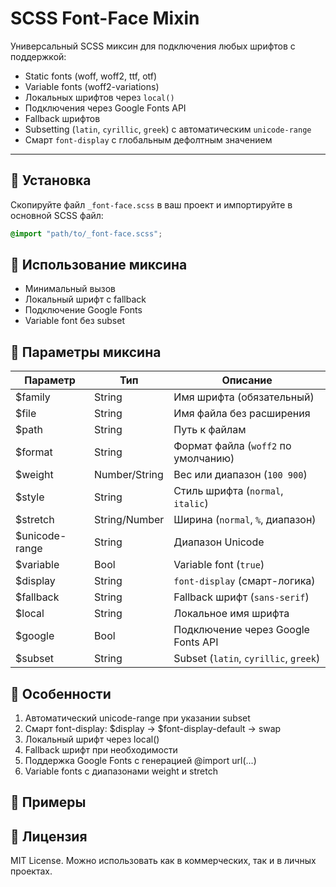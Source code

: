 # SCSS Font-Face Mixin

Универсальный SCSS миксин для подключения любых шрифтов с поддержкой:

- Static fonts (woff, woff2, ttf, otf)
- Variable fonts (woff2-variations)
- Локальных шрифтов через `local()`
- Подключения через Google Fonts API
- Fallback шрифтов
- Subsetting (`latin`, `cyrillic`, `greek`) с автоматическим `unicode-range`
- Смарт `font-display` с глобальным дефолтным значением

---

## 🔹 Установка

Скопируйте файл `_font-face.scss` в ваш проект и импортируйте в основной SCSS файл:

```scss
@import "path/to/_font-face.scss";
```

## 🔹 Использование миксина
- Минимальный вызов
- Локальный шрифт с fallback
- Подключение Google Fonts
- Variable font без subset

## 🔹 Параметры миксина

| Параметр        | Тип           | Описание                              |
| --------------- | ------------- | ------------------------------------- |
| \$family        | String        | Имя шрифта (обязательный)             |
| \$file          | String        | Имя файла без расширения              |
| \$path          | String        | Путь к файлам                         |
| \$format        | String        | Формат файла (`woff2` по умолчанию)   |
| \$weight        | Number/String | Вес или диапазон (`100 900`)          |
| \$style         | String        | Стиль шрифта (`normal`, `italic`)     |
| \$stretch       | String/Number | Ширина (`normal`, `%`, диапазон)      |
| \$unicode-range | String        | Диапазон Unicode                      |
| \$variable      | Bool          | Variable font (`true`)                |
| \$display       | String        | `font-display` (смарт-логика)         |
| \$fallback      | String        | Fallback шрифт (`sans-serif`)         |
| \$local         | String        | Локальное имя шрифта                  |
| \$google        | Bool          | Подключение через Google Fonts API    |
| \$subset        | String        | Subset (`latin`, `cyrillic`, `greek`) |

## 🔹 Особенности

1. Автоматический unicode-range при указании subset
2. Смарт font-display: $display → $font-display-default → swap
3. Локальный шрифт через local()
4. Fallback шрифт при необходимости
5. Поддержка Google Fonts с генерацией @import url(...)
6. Variable fonts с диапазонами weight и stretch

## 🔹 Примеры

## 🔹 Лицензия

MIT License. Можно использовать как в коммерческих, так и в личных проектах.
